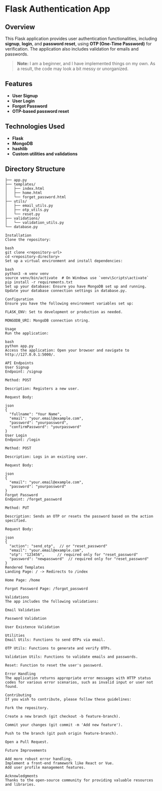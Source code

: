 # Flask Authentication App

## Overview
This Flask application provides user authentication functionalities, including **signup**, **login**, and **password reset**, using **OTP (One-Time Password)** for verification. The application also includes validation for emails and passwords.

> **Note:** I am a beginner, and I have implemented things on my own. As a result, the code may look a bit messy or unorganized.

## Features
- **User Signup**
- **User Login**
- **Forgot Password**
- **OTP-based password reset**

## Technologies Used
- **Flask**
- **MongoDB**
- **hashlib**
- **Custom utilities and validations**

## Directory Structure
```plaintext
├── app.py
├── templates/
│   ├── index.html
│   ├── home.html
│   └── forget_password.html
├── utils/
│   ├── email_utils.py
│   ├── otp_utils.py
│   └── reset.py
├── validations/
│   └── validation_utils.py
└── database.py

Installation
Clone the repository:

bash
git clone <repository-url>
cd <repository-directory>
Set up a virtual environment and install dependencies:

bash
python3 -m venv venv
source venv/bin/activate  # On Windows use `venv\Scripts\activate`
pip install -r requirements.txt
Set up your database: Ensure you have MongoDB set up and running. Update your database connection settings in database.py.

Configuration
Ensure you have the following environment variables set up:

FLASK_ENV: Set to development or production as needed.

MONGODB_URI: MongoDB connection string.

Usage
Run the application:

bash
python app.py
Access the application: Open your browser and navigate to http://127.0.0.1:5000/.

API Endpoints
User Signup
Endpoint: /signup

Method: POST

Description: Registers a new user.

Request Body:

json
{
  "fullname": "Your Name",
  "email": "your.email@example.com",
  "password": "yourpassword",
  "confirmPassword": "yourpassword"
}
User Login
Endpoint: /login

Method: POST

Description: Logs in an existing user.

Request Body:

json
{
  "email": "your.email@example.com",
  "password": "yourpassword"
}
Forgot Password
Endpoint: /forget_password

Method: PUT

Description: Sends an OTP or resets the password based on the action specified.

Request Body:

json
{
  "action": "send_otp",  // or "reset_password"
  "email": "your.email@example.com",
  "otp": "123456",      // required only for "reset_password"
  "password": "newpassword"  // required only for "reset_password"
}
Rendered Templates
Landing Page: / -> Redirects to /index

Home Page: /home

Forgot Password Page: /forgot_password

Validations
The app includes the following validations:

Email Validation

Password Validation

User Existence Validation

Utilities
Email Utils: Functions to send OTPs via email.

OTP Utils: Functions to generate and verify OTPs.

Validation Utils: Functions to validate emails and passwords.

Reset: Function to reset the user's password.

Error Handling
The application returns appropriate error messages with HTTP status codes for various error scenarios, such as invalid input or user not found.

Contributing
If you wish to contribute, please follow these guidelines:

Fork the repository.

Create a new branch (git checkout -b feature-branch).

Commit your changes (git commit -m 'Add new feature').

Push to the branch (git push origin feature-branch).

Open a Pull Request.

Future Improvements

Add more robust error handling.
Implement a front-end framework like React or Vue.
Add user profile management features.

Acknowledgments
Thanks to the open-source community for providing valuable resources and libraries.



